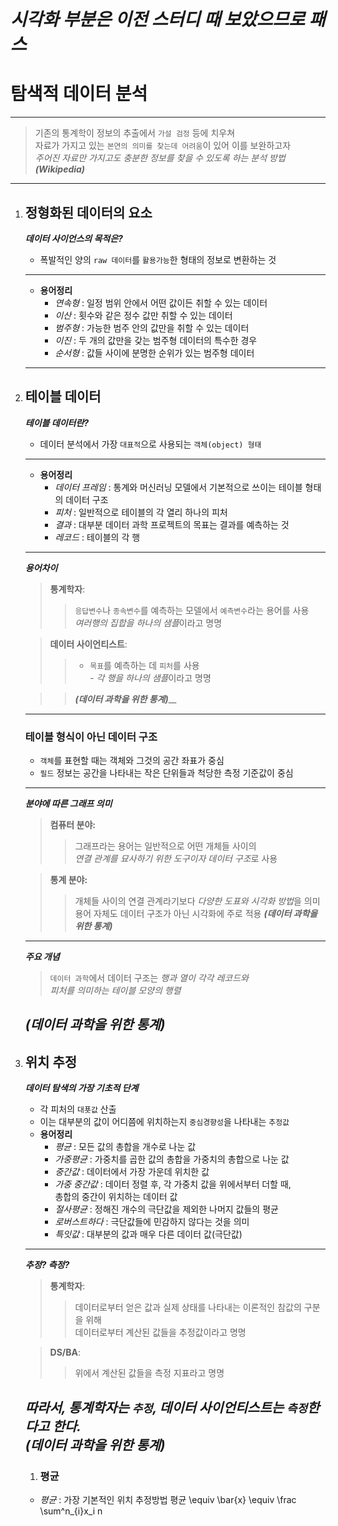 ***시각화 부분은 이전 스터디 때 보았으므로 패스***
===
# 탐색적 데이터 분석
---
> 기존의 통계학이 정보의 추출에서 `가설 검정` 등에 치우쳐<br>자료가 가지고 있는 `본연의 의미를 찾는데 어려움`이 있어 이를 보완하고자<br>*주어진 자료만 가지고도 충분한 정보를 찾을 수 있도록 하는 분석 방법*<br>__***(Wikipedia)***__
---

1. ## 정형화된 데이터의 요소

	***데이터 사이언스의 목적은?***
	- 폭발적인 양의 `raw 데이터`를 `활용가능`한 형태의 정보로 변환하는 것
	
	---
	+ **용어정리**
		+ *연속형* : 일정 범위 안에서 어떤 값이든 취할 수 있는 데이터
		+ *이산* : 횟수와 같은 정수 값만 취할 수 있는 데이터
		+ *범주형* : 가능한 범주 안의 값만을 취할 수 있는 데이터
		+ *이진* : 두 개의 값만을 갖는 범주형 데이터의 특수한 경우
		+ *순서형* : 값들 사이에 분명한 순위가 있는 범주형 데이터
	---
	
2. ## 테이블 데이터

	***테이블 데이터란?***
	- 데이터 분석에서 가장 `대표적`으로 사용되는 `객체(object) 형태`
	
	---
	+ **용어정리**
		+ *데이터 프레임* : 통계와 머신러닝 모델에서 기본적으로 쓰이는 테이블 형태의 데이터 구조
		+ *피처* : 일반적으로 테이블의 각 열리 하나의 피처
		+ *결과* : 대부분 데이터 과학 프로젝트의 목표는 결과를 예측하는 것
		+ *레코드* : 테이블의 각 행

	---
	___***용어차이***___
	> **통계학자**:
	>> `응답변수`나 `종속변수`를 예측하는 모델에서 `예측변수`라는 용어를 사용<br>*여러행의 집합을 하나의 샘플*이라고 명명

	> **데이터 사이언티스트**:
	>> - `목표`를 예측하는 데 `피처`를 사용<br> - *각 행을 하나의 샘플*이라고 명명
	
	>>***(데이터 과학을 위한 통계)***__
	---
 
	### 테이블 형식이 아닌 데이터 구조

	- `객체`를 표현할 때는 객체와 그것의 공간 좌표가 중심
	- `필드` 정보는 공간을 나타내는 작은 단위들과 척당한 측정 기준값이 중심

	---
	__***분야에 따른 그래프 의미***__
	> **컴퓨터 분야:**
	>> 그래프라는 용어는 일반적으로 어떤 개체들 사이의<br>*연결 관계를 묘사하기 위한 도구이자 데이터 구조*로 사용

	> **통계 분야:**
	>> 개체들 사이의 연결 관계라기보다 *다양한 도표와 시각화 방법*을 의미
	>> 용어 자체도 데이터 구조가 아닌 시각화에 주로 적용
	__***(데이터 과학을 위한 통계)***__
	---
	__***주요 개념***__
	> `데이터 과학`에서 데이터 구조는 *행과 열이 각각 레코드와*<br>*피처를 의미하는 테이블 모양의 행렬*
	
	__***(데이터 과학을 위한 통계)***__
	---

3. ## 위치 추정

	***데이터 탐색의 가장 기초적 단계***
	- 각 피처의 `대푯값` 산출
	- 이는 대부분의 값이 어디쯤에 위치하는지 `중심경향성`을 나타내는 `추정값`

	+ **용어정리**
		+ *평균* : 모든 값의 총합을 개수로 나눈 값
		+ *가중평균* : 가중치를 곱한 값의 총합을 가중치의 총합으로 나눈 값
		+ *중간값* : 데이터에서 가장 가운데 위치한 값
		+ *가중 중간값* : 데이터 정렬 후, 각 가중치 값을 위에서부터 더할 때,<br>총합의 중간이 위치하는 데이터 값
		+ *절사평균* : 정해진 개수의 극단값을 제외한 나머지 값들의 평균
		+ *로버스트하다* : 극단값들에 민감하지 않다는 것을 의미
		+ *특잇값* : 대부분의 값과 매우 다른 데이터 값(극단값)
	 
	---
	__***추정? 측정?***__
	> **통계학자**:
	>> 데이터로부터 얻은 값과 실제 상태를 나타내는 이론적인 참값의 구분을 위해<br> 데이터로부터 계산된 값들을 추정값이라고 명명

	> **DS/BA**:
	>> 위에서 계산된 값들을 측정 지표라고 명명

	*따라서, 통계학자는 `추정`, 데이터 사이언티스트는 `측정`한다고 한다.*<br>__***(데이터 과학을 위한 통계)***__
	---

	1. ### 평균
	
	- *평균* : 가장 기본적인 위치 추정방법
	평균 \equiv \bar{x} \equiv \frac \sum^n_{i}x_i n
	